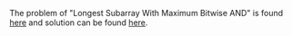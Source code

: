 The problem of "Longest Subarray With Maximum Bitwise AND" is found [here](https://leetcode.com/problems/longest-subarray-with-maximum-bitwise-and/) and solution can be found [here](https://github.com/aurimas13/Solutions-To-Problems/blob/main/LeetCode/Python%20Solutions/Longest%20Subarray%20With%20Maximum%20Bitwise%20AND/longest.py).